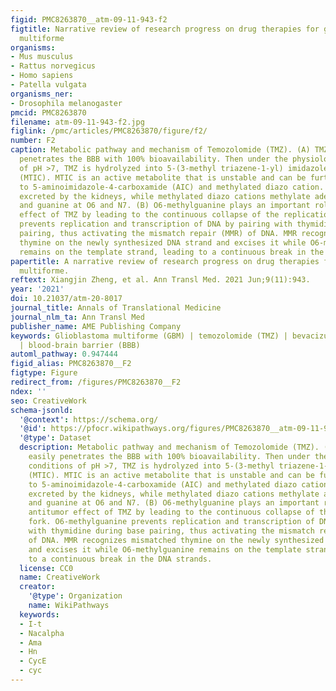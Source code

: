 ```yaml
---
figid: PMC8263870__atm-09-11-943-f2
figtitle: Narrative review of research progress on drug therapies for glioblastoma
  multiforme
organisms:
- Mus musculus
- Rattus norvegicus
- Homo sapiens
- Patella vulgata
organisms_ner:
- Drosophila melanogaster
pmcid: PMC8263870
filename: atm-09-11-943-f2.jpg
figlink: /pmc/articles/PMC8263870/figure/f2/
number: F2
caption: Metabolic pathway and mechanism of Temozolomide (TMZ). (A) TMZ can easily
  penetrates the BBB with 100% bioavailability. Then under the physiological conditions
  of pH >7, TMZ is hydrolyzed into 5-(3-methyl triazene-1-yl) imidazole-4-carboxamide
  (MTIC). MTIC is an active metabolite that is unstable and can be further degraded
  to 5-aminoimidazole-4-carboxamide (AIC) and methylated diazo cation. AIC can be
  excreted by the kidneys, while methylated diazo cations methylate adenine at N3
  and guanine at O6 and N7. (B) O6-methylguanine plays an important role in the antitumor
  effect of TMZ by leading to the continuous collapse of the replication fork. O6-methylguanine
  prevents replication and transcription of DNA by pairing with thymidine during base
  pairing, thus activating the mismatch repair (MMR) of DNA. MMR recognizes mismatched
  thymine on the newly synthesized DNA strand and excises it while O6-methylguanine
  remains on the template strand, leading to a continuous break in the DNA strands.
papertitle: A narrative review of research progress on drug therapies for glioblastoma
  multiforme.
reftext: Xiangjin Zheng, et al. Ann Transl Med. 2021 Jun;9(11):943.
year: '2021'
doi: 10.21037/atm-20-8017
journal_title: Annals of Translational Medicine
journal_nlm_ta: Ann Transl Med
publisher_name: AME Publishing Company
keywords: Glioblastoma multiforme (GBM) | temozolomide (TMZ) | bevacizumab | immunotherapy
  | blood-brain barrier (BBB)
automl_pathway: 0.947444
figid_alias: PMC8263870__F2
figtype: Figure
redirect_from: /figures/PMC8263870__F2
ndex: ''
seo: CreativeWork
schema-jsonld:
  '@context': https://schema.org/
  '@id': https://pfocr.wikipathways.org/figures/PMC8263870__atm-09-11-943-f2.html
  '@type': Dataset
  description: Metabolic pathway and mechanism of Temozolomide (TMZ). (A) TMZ can
    easily penetrates the BBB with 100% bioavailability. Then under the physiological
    conditions of pH >7, TMZ is hydrolyzed into 5-(3-methyl triazene-1-yl) imidazole-4-carboxamide
    (MTIC). MTIC is an active metabolite that is unstable and can be further degraded
    to 5-aminoimidazole-4-carboxamide (AIC) and methylated diazo cation. AIC can be
    excreted by the kidneys, while methylated diazo cations methylate adenine at N3
    and guanine at O6 and N7. (B) O6-methylguanine plays an important role in the
    antitumor effect of TMZ by leading to the continuous collapse of the replication
    fork. O6-methylguanine prevents replication and transcription of DNA by pairing
    with thymidine during base pairing, thus activating the mismatch repair (MMR)
    of DNA. MMR recognizes mismatched thymine on the newly synthesized DNA strand
    and excises it while O6-methylguanine remains on the template strand, leading
    to a continuous break in the DNA strands.
  license: CC0
  name: CreativeWork
  creator:
    '@type': Organization
    name: WikiPathways
  keywords:
  - I-t
  - Nacalpha
  - Ama
  - Hn
  - CycE
  - cyc
---
```

